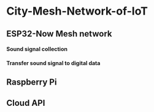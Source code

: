 # City-Mesh-Network-of-IoT
## ESP32-Now Mesh network
#### Sound signal collection
#### Transfer sound signal to digital data
## Raspberry Pi
## Cloud API
